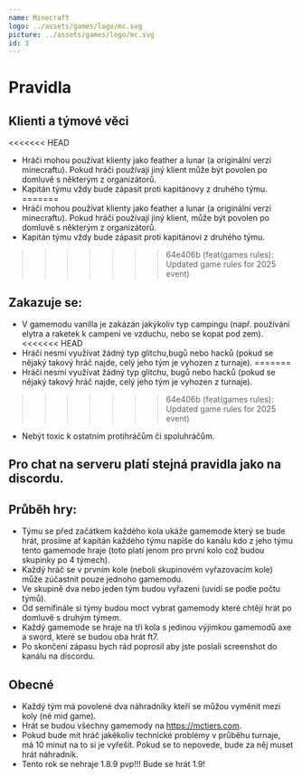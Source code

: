 ```yaml
---
name: Minecraft
logo: ../assets/games/logo/mc.svg
picture: ../assets/games/logo/mc.svg
id: 3
---
```


# Pravidla

## Klienti a týmové věci

<<<<<<< HEAD
- Hráči mohou používat klienty jako feather a lunar (a originální verzi minecraftu). Pokud hráči používají jiný klient může být povolen po domluvě s některým z organizátorů.
- Kapitán týmu vždy bude zápasit proti kapitánovy z druhého týmu.
=======
- Hráči mohou používat klienty jako feather a lunar (a originální verzi minecraftu). Pokud hráči používají jiný klient, může být povolen po domluvě s některým z organizátorů.
- Kapitán týmu vždy bude zápasit proti kapitánovi z druhého týmu.
>>>>>>> 64e406b (feat(games rules): Updated game rules for 2025 event)

## Zakazuje se:

- V gamemodu vanilla je zakázán jakýkoliv typ campingu (např. používání elytra a raketek k campení ve vzduchu, nebo se kopat pod zem).
<<<<<<< HEAD
- Hráči nesmí využívat žádný typ glitchu,bugů nebo hacků (pokud se nějaký takový hráč najde, celý jeho tým je vyhozen z turnaje).
=======
- Hráči nesmí využívat žádný typ glitchu, bugů nebo hacků (pokud se nějaký takový hráč najde, celý jeho tým je vyhozen z turnaje).
>>>>>>> 64e406b (feat(games rules): Updated game rules for 2025 event)
- Nebýt toxic k ostatním protihráčům či spoluhráčům.

## Pro chat na serveru platí stejná pravidla jako na discordu.

## Průběh hry:

- Týmu se před začátkem každého kola ukáže gamemode který se bude hrát, prosíme ať kapitán každého týmu napíše do kanálu kdo z jeho týmu tento gamemode hraje (toto platí jenom pro první kolo což budou skupinky po 4 týmech).
- Každý hráč se v prvním kole (neboli skupinovém vyřazovacím kole) může zúčastnit pouze jednoho gamemodu.
- Ve skupině dva nebo jeden tým budou vyřazeni (uvidí se podle počtu týmů).
- Od semifinále si týmy budou moct vybrat gamemody které chtějí hrát po domluvě s druhým týmem.
- Každý gamemode se hraje na tři kola s jedinou výjimkou gamemodů axe a sword, které se budou oba hrát ft7.
- Po skončení zápasu bych rád poprosil aby jste poslali screenshot do kanálu na discordu.

## Obecné

- Každý tým má povolené dva náhradníky kteří se můžou vyměnit mezi koly (né mid game).
- Hrát se budou všechny gamemody na https://mctiers.com.
- Pokud bude mít hráč jakékoliv technické problémy v průběhu turnaje, má 10 minut na to si je vyřešit. Pokud se to nepovede, bude za něj muset hrát náhradník.
- Tento rok se nehraje 1.8.9 pvp!!! Bude se hrát 1.9!
